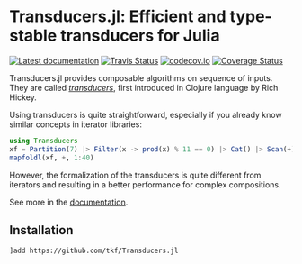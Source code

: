 # Transducers.jl: Efficient and type-stable transducers for Julia

[![Latest documentation][docs-latest-img]][docs-latest-url]
[![Travis Status][travis-img]][travis-url]
[![codecov.io][codecov-img]][codecov-url]
[![Coverage Status][coveralls-img]][coveralls-url]

Transducers.jl provides composable algorithms on sequence of inputs.
They are called _[transducers]_, first introduced in Clojure language
by Rich Hickey.

[transducers]: https://clojure.org/reference/transducers

Using transducers is quite straightforward, especially if you already
know similar concepts in iterator libraries:

```julia
using Transducers
xf = Partition(7) |> Filter(x -> prod(x) % 11 == 0) |> Cat() |> Scan(+)
mapfoldl(xf, +, 1:40)
```

However, the formalization of the transducers is quite different from
iterators and resulting in a better performance for complex
compositions.

See more in the [documentation](https://tkf.github.io/Transducers.jl/latest).

## Installation

```
]add https://github.com/tkf/Transducers.jl
```

[docs-latest-img]: https://img.shields.io/badge/docs-latest-blue.svg
[docs-latest-url]: https://tkf.github.io/Transducers.jl/latest
[travis-img]: https://travis-ci.com/tkf/Transducers.jl.svg?branch=master
[travis-url]: https://travis-ci.com/tkf/Transducers.jl
[codecov-img]: http://codecov.io/github/tkf/Transducers.jl/coverage.svg?branch=master
[codecov-url]: http://codecov.io/github/tkf/Transducers.jl?branch=master
[coveralls-img]: https://coveralls.io/repos/tkf/Transducers.jl/badge.svg?branch=master&service=github
[coveralls-url]: https://coveralls.io/github/tkf/Transducers.jl?branch=master
